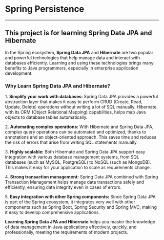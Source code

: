 <h1>Spring Persistence</h1>
<hr/>
<h2>This project is for learning Spring Data JPA and Hibernate</h2>
<p>
  In the Spring ecosystem, <strong>Spring Data JPA</strong> and <strong>Hibernate</strong> are two popular and powerful technologies that help manage data and interact with databases efficiently.
  Learning and using these technologies brings many benefits to Java programmers, especially in enterprise application development. 
</p> 
  <h3>Why Learn Spring Data JPA and Hibernate?</h3> 
<p> 
  1. <strong>Simplify your work with databases:</strong> Spring Data JPA provides a powerful abstraction layer that makes it easy to perform CRUD (Create, Read, Update, Delete) operations without writing a lot of SQL manually. Hibernate, with its ORM (Object   Relational Mapping) capabilities, helps map Java objects to database tables automatically.
</p>
<p>
  2. <strong>Automating complex operations:</strong> With Hibernate and Spring Data JPA, complex query operations can be automated and optimized, thanks to annotations and an object-oriented approach. This saves time and reduces the risk of errors that arise   from writing SQL statements manually.
</p>
<p>
  3. <strong>Highly scalable:</strong> Both Hibernate and Spring Data JPA support easy integration with various database management systems, from SQL databases (such as MySQL, PostgreSQL) to NoSQL (such as MongoDB). This makes it easy for your application to scale as requirements change.
</p>
<p>
  4. <strong>Strong transaction management:</strong> Spring Data JPA combined with Spring Transaction Management helps manage data transactions safely and efficiently, ensuring data integrity even in cases of errors.
</p>
<p>
  5. <strong>Easy integration with other Spring components:</strong> Since Spring Data JPA is part of the Spring ecosystem, it integrates very well with other components such as Spring Boot, Spring Security and Spring MVC, making it easy to develop comprehensive applications. 
</p>
<p> <strong>Learning Spring Data JPA and Hibernate</strong> helps you master the knowledge of data management in Java applications effectively, quickly, and professionally, meeting the requirements of modern projects. </p>
